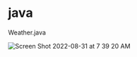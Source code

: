 # java

Weather.java

![Screen Shot 2022-08-31 at 7 39 20 AM](https://user-images.githubusercontent.com/47821694/187670142-2e4ea326-bc02-44fd-86f4-e9729b5413d8.jpg)
